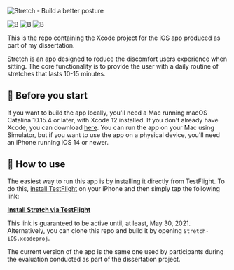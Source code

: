 ![Stretch - Build a better posture](https://user-images.githubusercontent.com/41151984/116621663-71a90900-a93b-11eb-80fe-426544993ff6.png)

![B](https://img.shields.io/badge/iOS-14.0%2B-blue)
![B](https://img.shields.io/badge/Swift-5.0-brightgreen)
![B](https://img.shields.io/badge/version-1.0.2%20%28build%202%29-orange)

This is the repo containing the Xcode project for the iOS app produced as part of my dissertation. 

Stretch is an app designed to reduce the discomfort users experience when sitting. The core functionality is to provide the user with a daily routine of stretches that lasts 10-15 minutes. 

## 🚦 Before you start

If you want to build the app locally, you'll need a Mac running macOS Catalina 10.15.4 or later, with Xcode 12 installed. If you don't already have Xcode, you can download [here](https://apps.apple.com/gb/app/xcode/id497799835?mt=12).
You can run the app on your Mac using Simulator, but if you want to use the app on a physical device, you'll need an iPhone running iOS 14 or newer. 

## 🚀 How to use

The easiest way to run this app is by installing it directly from TestFlight. To do this, [install TestFlight](https://apps.apple.com/us/app/testflight/id899247664) on your iPhone and then simply tap the following link:

[**Install Stretch via TestFlight**](https://testflight.apple.com/join/MbhlOh4t)

This link is guaranteed to be active until, at least, May 30, 2021. Alternatively, you can clone this repo and build it by opening `Stretch-iOS.xcodeproj`.

The current version of the app is the same one used by participants during the evaluation conducted as part of the dissertation project.
